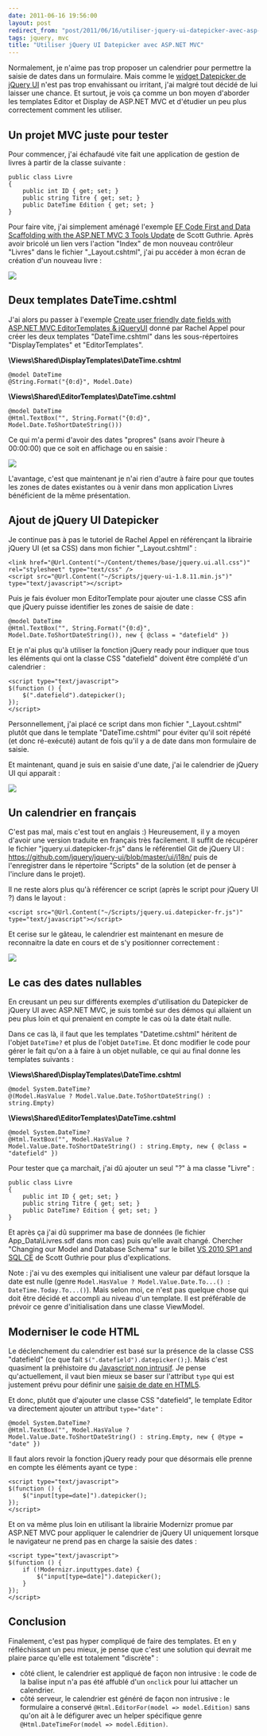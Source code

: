 ```yaml
---
date: 2011-06-16 19:56:00
layout: post
redirect_from: "post/2011/06/16/utiliser-jquery-ui-datepicker-avec-asp-net-mvc"
tags: jquery, mvc
title: "Utiliser jQuery UI Datepicker avec ASP.NET MVC"
---
```


Normalement, je n'aime pas trop proposer un calendrier pour permettre la
saisie de dates dans un formulaire. Mais comme le [widget Datepicker de
jQuery UI](http://jqueryui.com/demos/datepicker/) n'est pas trop envahissant ou irritant, j'ai malgré tout décidé
de lui laisser une chance. Et surtout, je vois ça comme un bon moyen d'aborder
les templates Editor et Display de ASP.NET MVC et d'étudier un peu plus
correctement comment les utiliser.

## Un projet MVC juste pour tester

Pour commencer, j'ai échafaudé vite fait une application de gestion de
livres à partir de la classe suivante :

```
public class Livre
{
    public int ID { get; set; }
    public string Titre { get; set; }
    public DateTime Edition { get; set; }
}
```

Pour faire vite, j'ai simplement aménagé l'exemple [EF Code First and Data Scaffolding with the ASP.NET MVC 3 Tools
Update](http://weblogs.asp.net/scottgu/archive/2011/05/05/ef-code-first-and-data-scaffolding-with-the-asp-net-mvc-3-tools-update.aspx) de Scott Guthrie. Après avoir bricolé un lien vers l'action "Index"
de mon nouveau contrôleur "Livres" dans le fichier "_Layout.cshtml", j'ai pu
accéder à mon écran de création d'un nouveau livre :

![](/public/2011/jquery-datepicker-mvc-01.jpg)

## Deux templates DateTime.cshtml

J'ai alors pu passer à l'exemple [Create user friendly date fields with ASP.NET MVC EditorTemplates
&amp; jQueryUI](http://rachelappel.com/create-user-friendly-date-fields-with-asp.net-mvc-editortemplates-amp-jqueryui) donné par Rachel Appel pour créer les deux templates
"DateTime.cshtml" dans les sous-répertoires "DisplayTemplates" et
"EditorTemplates".

**\Views\Shared\DisplayTemplates\DateTime.cshtml**

```
@model DateTime
@String.Format("{0:d}", Model.Date)
```

**\Views\Shared\EditorTemplates\DateTime.cshtml**

```
@model DateTime
@Html.TextBox("", String.Format("{0:d}", Model.Date.ToShortDateString()))
```

Ce qui m'a permi d'avoir des dates "propres" (sans avoir l'heure à 00:00:00)
que ce soit en affichage ou en saisie :

![](/public/2011/jquery-datepicker-mvc-02.jpg)

L'avantage, c'est que maintenant je n'ai rien d'autre à faire pour que
toutes les zones de dates existantes ou à venir dans mon application Livres
bénéficient de la même présentation.

## Ajout de jQuery UI Datepicker

Je continue pas à pas le tutoriel de Rachel Appel en référençant la
librairie jQuery UI (et sa CSS) dans mon fichier "_Layout.cshtml" :

```
<link href="@Url.Content("~/Content/themes/base/jquery.ui.all.css")" rel="stylesheet" type="text/css" />
<script src="@Url.Content("~/Scripts/jquery-ui-1.8.11.min.js")" type="text/javascript"></script>
```

Puis je fais évoluer mon EditorTemplate pour ajouter une classe CSS afin que
jQuery puisse identifier les zones de saisie de date :

```
@model DateTime
@Html.TextBox("", String.Format("{0:d}", Model.Date.ToShortDateString()), new { @class = "datefield" })
```

Et je n'ai plus qu'à utiliser la fonction jQuery ready pour indiquer que
tous les éléments qui ont la classe CSS "datefield" doivent être complété d'un
calendrier :

```
<script type="text/javascript">
$(function () {
    $(".datefield").datepicker();
});
</script>
```

Personnellement, j'ai placé ce script dans mon fichier "_Layout.cshtml"
plutôt que dans le template "DateTime.cshtml" pour éviter qu'il soit répété (et
donc ré-exécuté) autant de fois qu'il y a de date dans mon formulaire de
saisie.

Et maintenant, quand je suis en saisie d'une date, j'ai le calendrier de
jQuery UI qui apparait :

![](/public/2011/jquery-datepicker-mvc-03.jpg)

## Un calendrier en français

C'est pas mal, mais c'est tout en anglais :) Heureusement, il y a moyen
d'avoir une version traduite en français très facilement. Il suffit de
récupérer le fichier "jquery.ui.datepicker-fr.js" dans le référentiel Git de
jQuery UI : <https://github.com/jquery/jquery-ui/blob/master/ui/i18n/> puis de
l'enregistrer dans le répertoire "Scripts" de la solution (et de penser à
l'inclure dans le projet).

Il ne reste alors plus qu'à référencer ce script (après le script pour
jQuery UI ?) dans le layout :

```
<script src="@Url.Content("~/Scripts/jquery.ui.datepicker-fr.js")" type="text/javascript"></script>
```

Et cerise sur le gâteau, le calendrier est maintenant en mesure de
reconnaitre la date en cours et de s'y positionner correctement :

![](/public/2011/jquery-datepicker-mvc-04.jpg)

## Le cas des dates nullables

En creusant un peu sur différents exemples d'utilisation du Datepicker de
jQuery UI avec ASP.NET MVC, je suis tombé sur des démos qui allaient un peu
plus loin et qui prenaient en compte le cas où la date était nulle.

Dans ce cas là, il faut que les templates "Datetime.cshtml" héritent de
l'objet `DateTime?` et plus de l'objet `DateTime`. Et
donc modifier le code pour gérer le fait qu'on a à faire à un objet nullable,
ce qui au final donne les templates suivants :

**\Views\Shared\DisplayTemplates\DateTime.cshtml**

```
@model System.DateTime?
@(Model.HasValue ? Model.Value.Date.ToShortDateString() : string.Empty)
```

**\Views\Shared\EditorTemplates\DateTime.cshtml**

```
@model System.DateTime?
@Html.TextBox("", Model.HasValue ? Model.Value.Date.ToShortDateString() : string.Empty, new { @class = "datefield" })
```

Pour tester que ça marchait, j'ai dû ajouter un seul "?" à ma classe
"Livre" :

```
public class Livre
{
    public int ID { get; set; }
    public string Titre { get; set; }
    public DateTime? Edition { get; set; }
}
```

Et après ça j'ai dû supprimer ma base de données (le fichier
App_Data\Livres.sdf dans mon cas) puis qu'elle avait changé. Chercher "Changing
our Model and Database Schema" sur le billet [VS 2010 SP1 and SQL CE](http://weblogs.asp.net/scottgu/archive/2011/01/11/vs-2010-sp1-and-sql-ce.aspx) de Scott Guthrie pour plus
d'explications.

Note : j'ai vu des exemples qui initialisent une valeur par
défaut lorsque la date est nulle (genre `Model.HasValue ?
Model.Value.Date.To...() : DateTime.Today.To...()`). Mais selon moi,
ce n'est pas quelque chose qui doit être décidé et accompli au niveau d'un
template. Il est préférable de prévoir ce genre d'initialisation dans une
classe ViewModel.

## Moderniser le code HTML

Le déclenchement du calendrier est basé sur la présence de la classe CSS
"datefield" (ce que fait `$(".datefield").datepicker();`). Mais
c'est quasiment la préhistoire du [Javascript non
intrusif](http://fr.wikipedia.org/wiki/Javascript_discret). Je pense qu'actuellement, il vaut bien mieux se baser sur
l'attribut `type` qui est justement prévu pour définir une [saisie de date en
HTML5](http://diveintohtml5.org/forms.html#type-date).

Et donc, plutôt que d'ajouter une classe CSS "datefield", le template Editor
va directement ajouter un attribut `type="date"` :

```
@model System.DateTime?
@Html.TextBox("", Model.HasValue ? Model.Value.Date.ToShortDateString() : string.Empty, new { @type = "date" })
```

Il faut alors revoir la fonction jQuery ready pour que désormais elle prenne
en compte les éléments ayant ce type :

```
<script type="text/javascript">
$(function () {
    $("input[type=date]").datepicker();
});
</script>
```

Et on va même plus loin en utilisant la librairie Modernizr promue par
ASP.NET MVC pour appliquer le calendrier de jQuery UI uniquement lorsque le
navigateur ne prend pas en charge la saisie des dates :

```
<script type="text/javascript">
$(function () {
    if (!Modernizr.inputtypes.date) {
        $("input[type=date]").datepicker();
    }
});
</script>
```

## Conclusion

Finalement, c'est pas hyper compliqué de faire des templates. Et en y
réfléchissant un peu mieux, je pense que c'est une solution qui devrait me
plaire parce qu'elle est totalement "discrète" :

* côté client, le calendrier est appliqué de façon non intrusive : le
code de la balise input n'a pas été affublé d'un `onclick` pour lui
attacher un calendrier.
* côté serveur, le calendrier est généré de façon non intrusive : le
formulaire a conservé `@Html.EditorFor(model => model.Edition)`
sans qu'on ait à le défigurer avec un helper spécifique genre
`@Html.DateTimeFor(model => model.Edition)`.
